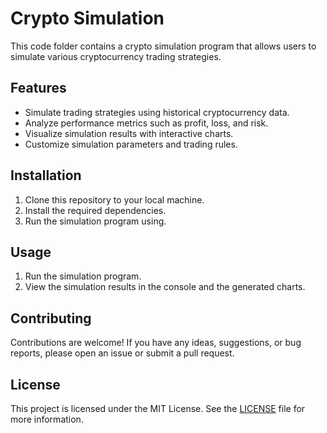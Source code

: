 # Crypto Simulation

This code folder contains a crypto simulation program that allows users to simulate various cryptocurrency trading strategies.

## Features

- Simulate trading strategies using historical cryptocurrency data.
- Analyze performance metrics such as profit, loss, and risk.
- Visualize simulation results with interactive charts.
- Customize simulation parameters and trading rules.

## Installation

1. Clone this repository to your local machine.
2. Install the required dependencies.
3. Run the simulation program using.

## Usage

1. Run the simulation program.
2. View the simulation results in the console and the generated charts.

## Contributing

Contributions are welcome! If you have any ideas, suggestions, or bug reports, please open an issue or submit a pull request.

## License

This project is licensed under the MIT License. See the [LICENSE](LICENSE) file for more information.
